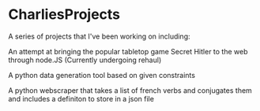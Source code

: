 # CharliesProjects
A series of projects that I've been working on including:

An attempt at bringing the popular tabletop game Secret Hitler to the web through node.JS (Currently undergoing rehaul)

A python data generation tool based on given constraints

A python webscraper that takes a list of french verbs and conjugates them and includes a definiton to store in a json file

